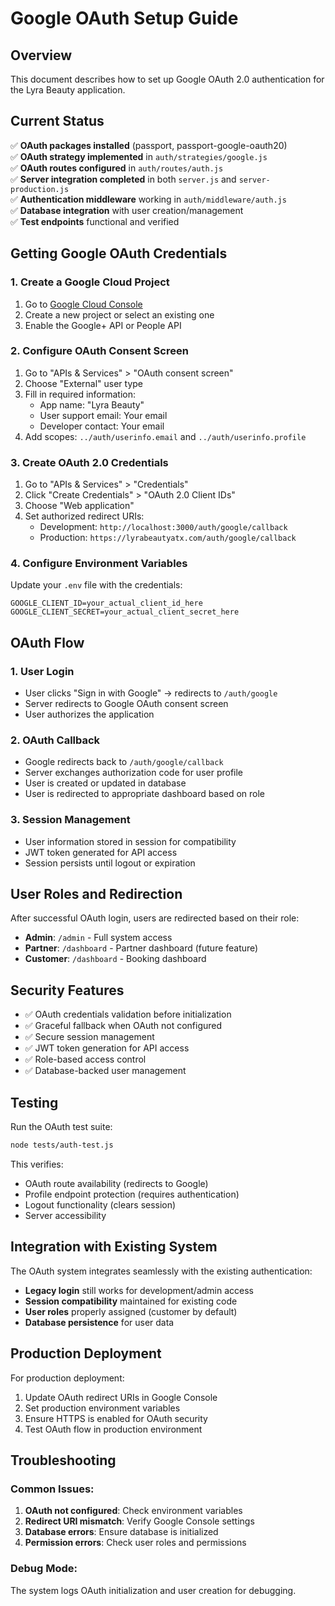 # Google OAuth Setup Guide

## Overview
This document describes how to set up Google OAuth 2.0 authentication for the Lyra Beauty application.

## Current Status
✅ **OAuth packages installed** (passport, passport-google-oauth20)  
✅ **OAuth strategy implemented** in `auth/strategies/google.js`  
✅ **OAuth routes configured** in `auth/routes/auth.js`  
✅ **Server integration completed** in both `server.js` and `server-production.js`  
✅ **Authentication middleware** working in `auth/middleware/auth.js`  
✅ **Database integration** with user creation/management  
✅ **Test endpoints** functional and verified  

## Getting Google OAuth Credentials

### 1. Create a Google Cloud Project
1. Go to [Google Cloud Console](https://console.cloud.google.com/)
2. Create a new project or select an existing one
3. Enable the Google+ API or People API

### 2. Configure OAuth Consent Screen
1. Go to "APIs & Services" > "OAuth consent screen"
2. Choose "External" user type
3. Fill in required information:
   - App name: "Lyra Beauty"
   - User support email: Your email
   - Developer contact: Your email
4. Add scopes: `../auth/userinfo.email` and `../auth/userinfo.profile`

### 3. Create OAuth 2.0 Credentials
1. Go to "APIs & Services" > "Credentials"
2. Click "Create Credentials" > "OAuth 2.0 Client IDs"
3. Choose "Web application"
4. Set authorized redirect URIs:
   - Development: `http://localhost:3000/auth/google/callback`
   - Production: `https://lyrabeautyatx.com/auth/google/callback`

### 4. Configure Environment Variables
Update your `.env` file with the credentials:

```env
GOOGLE_CLIENT_ID=your_actual_client_id_here
GOOGLE_CLIENT_SECRET=your_actual_client_secret_here
```

## OAuth Flow

### 1. User Login
- User clicks "Sign in with Google" → redirects to `/auth/google`
- Server redirects to Google OAuth consent screen
- User authorizes the application

### 2. OAuth Callback
- Google redirects back to `/auth/google/callback`
- Server exchanges authorization code for user profile
- User is created or updated in database
- User is redirected to appropriate dashboard based on role

### 3. Session Management
- User information stored in session for compatibility
- JWT token generated for API access
- Session persists until logout or expiration

## User Roles and Redirection

After successful OAuth login, users are redirected based on their role:
- **Admin**: `/admin` - Full system access
- **Partner**: `/dashboard` - Partner dashboard (future feature)
- **Customer**: `/dashboard` - Booking dashboard

## Security Features

- ✅ OAuth credentials validation before initialization
- ✅ Graceful fallback when OAuth not configured
- ✅ Secure session management
- ✅ JWT token generation for API access
- ✅ Role-based access control
- ✅ Database-backed user management

## Testing

Run the OAuth test suite:
```bash
node tests/auth-test.js
```

This verifies:
- OAuth route availability (redirects to Google)
- Profile endpoint protection (requires authentication)
- Logout functionality (clears session)
- Server accessibility

## Integration with Existing System

The OAuth system integrates seamlessly with the existing authentication:
- **Legacy login** still works for development/admin access
- **Session compatibility** maintained for existing code
- **User roles** properly assigned (customer by default)
- **Database persistence** for user data

## Production Deployment

For production deployment:
1. Update OAuth redirect URIs in Google Console
2. Set production environment variables
3. Ensure HTTPS is enabled for OAuth security
4. Test OAuth flow in production environment

## Troubleshooting

### Common Issues:
1. **OAuth not configured**: Check environment variables
2. **Redirect URI mismatch**: Verify Google Console settings
3. **Database errors**: Ensure database is initialized
4. **Permission errors**: Check user roles and permissions

### Debug Mode:
The system logs OAuth initialization and user creation for debugging.
